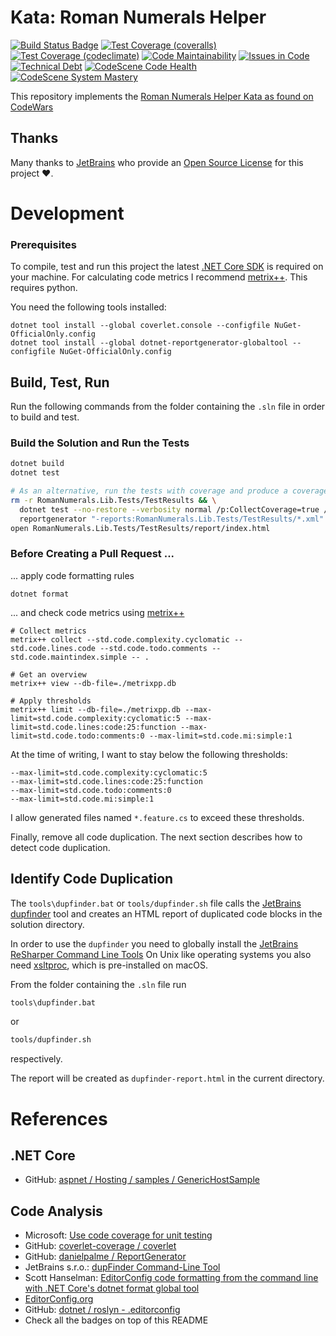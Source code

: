 # Kata: Roman Numerals Helper

[![Build Status Badge](https://github.com/wonderbird/kata-roman-numerals/workflows/.NET/badge.svg)](https://github.com/wonderbird/kata-roman-numerals/actions?query=workflow%3A%22.NET)
[![Test Coverage (coveralls)](https://img.shields.io/coveralls/github/wonderbird/kata-roman-numerals)](https://coveralls.io/github/wonderbird/kata-roman-numerals)
[![Test Coverage (codeclimate)](https://img.shields.io/codeclimate/coverage-letter/wonderbird/kata-roman-numerals)](https://codeclimate.com/github/wonderbird/kata-roman-numerals/trends/test_coverage_total)
[![Code Maintainability](https://img.shields.io/codeclimate/maintainability-percentage/wonderbird/kata-roman-numerals)](https://codeclimate.com/github/wonderbird/kata-roman-numerals)
[![Issues in Code](https://img.shields.io/codeclimate/issues/wonderbird/kata-roman-numerals)](https://codeclimate.com/github/wonderbird/kata-roman-numerals/issues)
[![Technical Debt](https://img.shields.io/codeclimate/tech-debt/wonderbird/kata-roman-numerals)](https://codeclimate.com/github/wonderbird/kata-roman-numerals)
[![CodeScene Code Health](https://codescene.io/projects/13366/status-badges/code-health)](https://codescene.io/projects/13366/jobs/latest-successful/results)
[![CodeScene System Mastery](https://codescene.io/projects/13366/status-badges/system-mastery)](https://codescene.io/projects/13366/jobs/latest-successful/results)

This repository implements the [Roman Numerals Helper Kata as found on CodeWars](https://www.codewars.com/kata/51b66044bce5799a7f000003/train/csharp)

## Thanks

Many thanks to [JetBrains](https://www.jetbrains.com/?from=kata-roman-numerals) who provide
an [Open Source License](https://www.jetbrains.com/community/opensource/) for this project ❤️.

# Development

### Prerequisites

To compile, test and run this project the latest [.NET Core SDK](https://dotnet.microsoft.com/download) is required on
your machine. For calculating code metrics I recommend [metrix++](https://github.com/metrixplusplus/metrixplusplus).
This requires python.

You need the following tools installed:

```shell
dotnet tool install --global coverlet.console --configfile NuGet-OfficialOnly.config
dotnet tool install --global dotnet-reportgenerator-globaltool --configfile NuGet-OfficialOnly.config
```

## Build, Test, Run

Run the following commands from the folder containing the `.sln` file in order to build and test.

### Build the Solution and Run the Tests

```sh
dotnet build
dotnet test

# As an alternative, run the tests with coverage and produce a coverage report
rm -r RomanNumerals.Lib.Tests/TestResults && \
  dotnet test --no-restore --verbosity normal /p:CollectCoverage=true /p:CoverletOutputFormat=cobertura /p:CoverletOutput='./TestResults/coverage.cobertura.xml' && \
  reportgenerator "-reports:RomanNumerals.Lib.Tests/TestResults/*.xml" "-targetdir:RomanNumerals.Lib.Tests/TestResults/report" "-reporttypes:Html;lcov" "-title:RomanNumerals"
open RomanNumerals.Lib.Tests/TestResults/report/index.html
```

### Before Creating a Pull Request ...

... apply code formatting rules

```shell
dotnet format
```

... and check code metrics using [metrix++](https://github.com/metrixplusplus/metrixplusplus)

```shell
# Collect metrics
metrix++ collect --std.code.complexity.cyclomatic --std.code.lines.code --std.code.todo.comments --std.code.maintindex.simple -- .

# Get an overview
metrix++ view --db-file=./metrixpp.db

# Apply thresholds
metrix++ limit --db-file=./metrixpp.db --max-limit=std.code.complexity:cyclomatic:5 --max-limit=std.code.lines:code:25:function --max-limit=std.code.todo:comments:0 --max-limit=std.code.mi:simple:1
```

At the time of writing, I want to stay below the following thresholds:

```shell
--max-limit=std.code.complexity:cyclomatic:5
--max-limit=std.code.lines:code:25:function
--max-limit=std.code.todo:comments:0
--max-limit=std.code.mi:simple:1
```

I allow generated files named `*.feature.cs` to exceed these thresholds.

Finally, remove all code duplication. The next section describes how to detect code duplication.

## Identify Code Duplication

The `tools\dupfinder.bat` or `tools/dupfinder.sh` file calls
the [JetBrains dupfinder](https://www.jetbrains.com/help/resharper/dupFinder.html) tool and creates an HTML report of
duplicated code blocks in the solution directory.

In order to use the `dupfinder` you need to globally install
the [JetBrains ReSharper Command Line Tools](https://www.jetbrains.com/help/resharper/ReSharper_Command_Line_Tools.html)
On Unix like operating systems you also need [xsltproc](http://xmlsoft.org/XSLT/xsltproc2.html), which is pre-installed
on macOS.

From the folder containing the `.sln` file run

```sh
tools\dupfinder.bat
```

or

```sh
tools/dupfinder.sh
```

respectively.

The report will be created as `dupfinder-report.html` in the current directory.

# References

## .NET Core

* GitHub: [aspnet / Hosting / samples / GenericHostSample](https://github.com/aspnet/Hosting/tree/2.2.0/samples/GenericHostSample)

## Code Analysis

* Microsoft: [Use code coverage for unit testing](https://docs.microsoft.com/en-us/dotnet/core/testing/unit-testing-code-coverage?tabs=linux)
* GitHub: [coverlet-coverage / coverlet](https://github.com/coverlet-coverage/coverlet)
* GitHub: [danielpalme / ReportGenerator](https://github.com/danielpalme/ReportGenerator)
* JetBrains s.r.o.: [dupFinder Command-Line Tool](https://www.jetbrains.com/help/resharper/dupFinder.html)
* Scott Hanselman: [EditorConfig code formatting from the command line with .NET Core's dotnet format global tool](https://www.hanselman.com/blog/editorconfig-code-formatting-from-the-command-line-with-net-cores-dotnet-format-global-tool)
* [EditorConfig.org](https://editorconfig.org)
* GitHub: [dotnet / roslyn - .editorconfig](https://github.com/dotnet/roslyn/blob/master/.editorconfig)
* Check all the badges on top of this README

